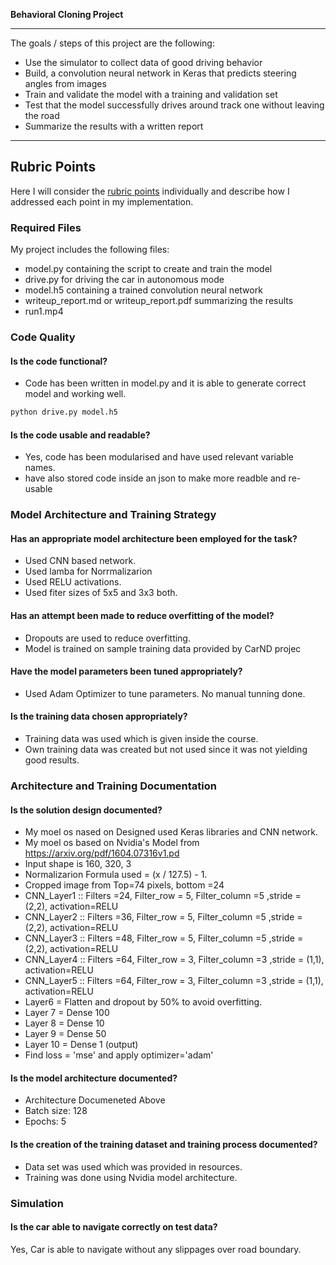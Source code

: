 **Behavioral Cloning Project**

---

The goals / steps of this project are the following:
* Use the simulator to collect data of good driving behavior
* Build, a convolution neural network in Keras that predicts steering angles from images
* Train and validate the model with a training and validation set
* Test that the model successfully drives around track one without leaving the road
* Summarize the results with a written report

---
## Rubric Points
Here I will consider the [rubric points](https://review.udacity.com/#!/rubrics/432/view) individually and describe how I addressed each point in my implementation.  

### Required Files
My project includes the following files:
* model.py containing the script to create and train the model
* drive.py for driving the car in autonomous mode
* model.h5 containing a trained convolution neural network 
* writeup_report.md or writeup_report.pdf summarizing the results
* run1.mp4

### Code Quality
#### Is the code functional?
* Code has been written in model.py and it is able to generate correct model and working well.
```sh
python drive.py model.h5
```
#### Is the code usable and readable?
* Yes, code has been modularised and have used relevant variable names.
* have also stored code inside an json to make more readble and re-usable

### Model Architecture and Training Strategy

#### Has an appropriate model architecture been employed for the task?
* Used CNN based network.
* Used lamba for Norrmalizarion
* Used RELU activations.
* Used fiter sizes of 5x5 and 3x3 both.

#### Has an attempt been made to reduce overfitting of the model?
* Dropouts are used to reduce overfitting.
* Model is trained on sample training data provided by CarND projec

#### Have the model parameters been tuned appropriately?
* Used Adam Optimizer to tune parameters. No manual tunning done.

#### Is the training data chosen appropriately?
* Training data was used which is given inside the course.
* Own training data was created but not used since it was not yielding good results.


### Architecture and Training Documentation

#### Is the solution design documented?
* My moel os nased on Designed used Keras libraries and CNN network.
* My moel os based on Nvidia's Model from https://arxiv.org/pdf/1604.07316v1.pd
* Input shape is 160, 320, 3
* Normalizarion Formula used = (x / 127.5) - 1.
* Cropped image from Top=74 pixels, bottom =24
* CNN_Layer1 :: Filters =24, Filter_row = 5, Filter_column =5 ,stride = (2,2), activation=RELU
* CNN_Layer2 :: Filters =36, Filter_row = 5, Filter_column =5 ,stride = (2,2), activation=RELU
* CNN_Layer3 :: Filters =48, Filter_row = 5, Filter_column =5 ,stride = (2,2), activation=RELU
* CNN_Layer4 :: Filters =64, Filter_row = 3, Filter_column =3 ,stride = (1,1), activation=RELU
* CNN_Layer5 :: Filters =64, Filter_row = 3, Filter_column =3 ,stride = (1,1), activation=RELU
* Layer6 = Flatten and dropout by 50% to avoid overfitting.
* Layer 7 = Dense 100
* Layer 8 = Dense 10
* Layer 9 = Dense 50
* Layer 10 = Dense 1 (output)
* Find loss = 'mse' and apply optimizer='adam'

#### Is the model architecture documented?
* Architecture Documeneted Above
* Batch size: 128
* Epochs: 5

#### Is the creation of the training dataset and training process documented?
* Data set was used which was provided in resources.
* Training was done using Nvidia model architecture.

### Simulation
#### Is the car able to navigate correctly on test data?
Yes, Car is able to navigate without any slippages over road boundary.
